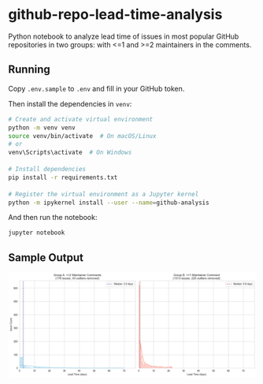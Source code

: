 # github-repo-lead-time-analysis

Python notebook to analyze lead time of issues in most popular GitHub repositories in two groups: with <=1 and >=2 maintainers in the comments.

## Running

Copy `.env.sample` to `.env` and fill in your GitHub token.

Then install the dependencies in `venv`:

```bash
# Create and activate virtual environment
python -m venv venv
source venv/bin/activate  # On macOS/Linux
# or
venv\Scripts\activate  # On Windows

# Install dependencies
pip install -r requirements.txt

# Register the virtual environment as a Jupyter kernel
python -m ipykernel install --user --name=github-analysis
```

And then run the notebook:

```bash
jupyter notebook
```

## Sample Output

![Sample Output](sample-output.png)
